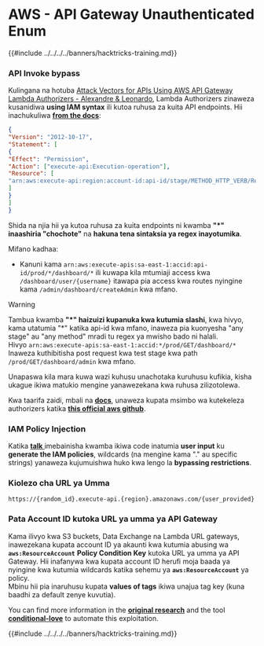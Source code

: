 # AWS - API Gateway Unauthenticated Enum

{{#include ../../../../banners/hacktricks-training.md}}

### API Invoke bypass

Kulingana na hotuba [Attack Vectors for APIs Using AWS API Gateway Lambda Authorizers - Alexandre & Leonardo](https://www.youtube.com/watch?v=bsPKk7WDOnE), Lambda Authorizers zinaweza kusanidiwa **using IAM syntax** ili kutoa ruhusa za kuita API endpoints. Hii inachukuliwa [**from the docs**](https://docs.aws.amazon.com/apigateway/latest/developerguide/api-gateway-control-access-using-iam-policies-to-invoke-api.html):
```json
{
"Version": "2012-10-17",
"Statement": [
{
"Effect": "Permission",
"Action": ["execute-api:Execution-operation"],
"Resource": [
"arn:aws:execute-api:region:account-id:api-id/stage/METHOD_HTTP_VERB/Resource-path"
]
}
]
}
```
Shida na njia hii ya kutoa ruhusa za kuita endpoints ni kwamba **"\*" inaashiria "chochote"** na **hakuna tena sintaksia ya regex inayotumika**.

Mifano kadhaa:

- Kanuni kama `arn:aws:execute-apis:sa-east-1:accid:api-id/prod/*/dashboard/*` ili kuwapa kila mtumiaji access kwa `/dashboard/user/{username}` itawapa pia access kwa routes nyingine kama `/admin/dashboard/createAdmin` kwa mfano.

> [!WARNING]
> Tambua kwamba **"\*" haizuizi kupanuka kwa kutumia slashi**, kwa hivyo, kama utatumia "\*" katika api-id kwa mfano, inaweza pia kuonyesha "any stage" au "any method" mradi tu regex ya mwisho bado ni halali.\
> Hivyo `arn:aws:execute-apis:sa-east-1:accid:*/prod/GET/dashboard/*`\
> Inaweza kuthibitisha post request kwa test stage kwa path `/prod/GET/dashboard/admin` kwa mfano.

Unapaswa kila mara kuwa wazi kuhusu unachotaka kuruhusu kufikia, kisha ukague ikiwa matukio mengine yanawezekana kwa ruhusa zilizotolewa.

Kwa taarifa zaidi, mbali na [**docs**](https://docs.aws.amazon.com/apigateway/latest/developerguide/api-gateway-control-access-using-iam-policies-to-invoke-api.html), unaweza kupata msimbo wa kutekeleza authorizers katika [**this official aws github**](https://github.com/awslabs/aws-apigateway-lambda-authorizer-blueprints/tree/master/blueprints).

### IAM Policy Injection

Katika [**talk** ](https://www.youtube.com/watch?v=bsPKk7WDOnE) imebainisha kwamba ikiwa code inatumia **user input** ku **generate the IAM policies**, wildcards (na mengine kama "." au specific strings) yanaweza kujumuishwa huko kwa lengo la **bypassing restrictions**.

### Kiolezo cha URL ya Umma
```
https://{random_id}.execute-api.{region}.amazonaws.com/{user_provided}
```
### Pata Account ID kutoka URL ya umma ya API Gateway

Kama ilivyo kwa S3 buckets, Data Exchange na Lambda URL gateways, inawezekana kupata account ID ya akaunti kwa kutumia abusing wa **`aws:ResourceAccount`** **Policy Condition Key** kutoka URL ya umma ya API Gateway. Hii inafanywa kwa kupata account ID herufi moja baada ya nyingine kwa kutumia wildcards katika sehemu ya **`aws:ResourceAccount`** ya policy.\
Mbinu hii pia inaruhusu kupata **values of tags** ikiwa unajua tag key (kuna baadhi za default zenye kuvutia).

You can find more information in the [**original research**](https://blog.plerion.com/conditional-love-for-aws-metadata-enumeration/) and the tool [**conditional-love**](https://github.com/plerionhq/conditional-love/) to automate this exploitation.

{{#include ../../../../banners/hacktricks-training.md}}
